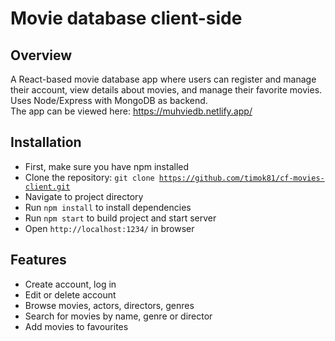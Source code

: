 # Movie database client-side

## Overview

A React-based movie database app where users can register and manage their account, view details about movies, and manage their favorite movies. Uses Node/Express with MongoDB as backend.  
The app can be viewed here: https://muhviedb.netlify.app/

## Installation

 - First, make sure you have npm installed
 - Clone the repository: <code>git clone https://github.com/timok81/cf-movies-client.git</code>
 - Navigate to project directory
 - Run <code>npm install</code> to install dependencies
 - Run <code>npm start</code> to build project and start server
 - Open <code>http://localhost:1234/</code> in browser

## Features

- Create account, log in
- Edit or delete account
- Browse movies, actors, directors, genres
- Search for movies by name, genre or director
- Add movies to favourites